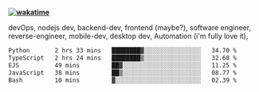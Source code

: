 **[![wakatime](https://wakatime.com/badge/user/87646243-158a-4241-a3cb-668e1fa2dbb8.svg)](https://wakatime.com/@87646243-158a-4241-a3cb-668e1fa2dbb8?style=plastic)**


devOps, nodejs dev, backend-dev, frontend (maybe?), software engineer, reverse-engineer, mobile-dev, desktop dev, Automation (i'm fully love it), 

<!--START_SECTION:waka-->

```txt
Python       2 hrs 33 mins   ████████▓░░░░░░░░░░░░░░░░   34.70 %
TypeScript   2 hrs 24 mins   ████████▒░░░░░░░░░░░░░░░░   32.68 %
EJS          49 mins         ██▓░░░░░░░░░░░░░░░░░░░░░░   11.25 %
JavaScript   38 mins         ██▒░░░░░░░░░░░░░░░░░░░░░░   08.77 %
Bash         10 mins         ▓░░░░░░░░░░░░░░░░░░░░░░░░   02.39 %
```

<!--END_SECTION:waka-->
